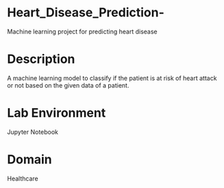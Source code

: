 # Heart_Disease_Prediction-
Machine learning project for predicting heart disease


# Description
A machine learning model to classify if the patient is at risk of heart attack or not based on the given data of a patient.


# Lab Environment
Jupyter Notebook

# Domain
Healthcare
